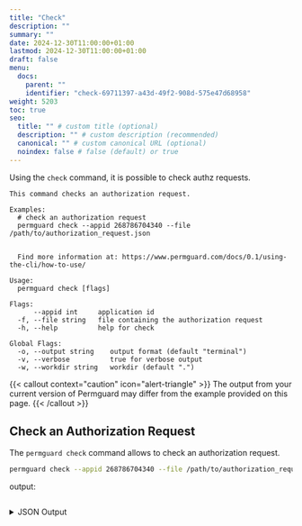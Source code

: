 ```yaml
---
title: "Check"
description: ""
summary: ""
date: 2024-12-30T11:00:00+01:00
lastmod: 2024-12-30T11:00:00+01:00
draft: false
menu:
  docs:
    parent: ""
    identifier: "check-69711397-a43d-49f2-908d-575e47d68958"
weight: 5203
toc: true
seo:
  title: "" # custom title (optional)
  description: "" # custom description (recommended)
  canonical: "" # custom canonical URL (optional)
  noindex: false # false (default) or true
---
```

Using the `check` command, it is possible to check authz requests.

```text
This command checks an authorization request.

Examples:
  # check an authorization request
  permguard check --appid 268786704340 --file /path/to/authorization_request.json


  Find more information at: https://www.permguard.com/docs/0.1/using-the-cli/how-to-use/

Usage:
  permguard check [flags]

Flags:
      --appid int     application id
  -f, --file string   file containing the authorization request
  -h, --help          help for check

Global Flags:
  -o, --output string    output format (default "terminal")
  -v, --verbose          true for verbose output
  -w, --workdir string   workdir (default ".")
```

{{< callout context="caution" icon="alert-triangle" >}}
The output from your current version of Permguard may differ from the example provided on this page.
{{< /callout >}}

## Check an Authorization Request

The `permguard check` command allows to check an authorization request.

```bash
permguard check --appid 268786704340 --file /path/to/authorization_request.json
```

output:

```bash
```

<details>
  <summary>
    JSON Output
  </summary>

```bash
permguard check --appid 268786704340 --file /path/to/authorization_request.json -o json
```

output:

```json

```
